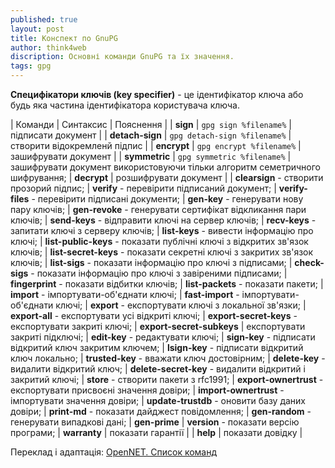 ```yaml
---
published: true
layout: post
title: Конспект по GnuPG
author: think4web
discription: Основні команди GnuPG та їх значення.
tags: gpg 
---
```


**Специфікатори ключів (key specifier)** - це ідентифікатор ключа або будь яка частина ідентифікатора користувача ключа.

| Команди | Синтаксис | Пояснення |
| **sign** | ```gpg sign %filename%``` | підписати документ |
| **detach-sign** | ```gpg detach-sign %filename%``` | створити відокремленй підпис |
| **encrypt** | ```gpg encrypt %filename%``` | зашифрувати документ |
| **symmetric** | ```gpg symmetric %filename%``` | зашифрувати документ використовуючи тільки алгоритм семетричного шифрування;
| **decrypt** | розшифрувати документ |
| **clearsign** - створити прозорий підпис;
| **verify** - перевірити підписаний документ;
| **verify-files** - перевірити підписані документи;
| **gen-key** - генерувати нову пару ключів;
| **gen-revoke** - генерувати сертифікат відкликання пари ключів;
| **send-keys** - відправити ключі на сервер ключів;
| **recv-keys** - запитати ключі з серверу ключів;
| **list-keys** - вивести інформацію про ключі;
| **list-public-keys** - показати публічні ключі з відкритих зв'язок ключів;
| **list-secret-keys** - показати секретні ключі з закритих зв'язок ключів;
| **list-sigs** - показати інформацію про ключі з підписами;
| **check-sigs** - показати інформацію про ключі з завіреними підписами;
| **fingerprint** - показати відбитки ключів;
| **list-packets** - показати пакети;
| **import** - імпортувати-об'єднати ключі;
| **fast-import** - імпортувати-об'єднати ключі;
| **export** - експортувати ключі з локальної зв'язки;
| **export-all** - експортувати усі відкриті ключі;
| **export-secret-keys** - експортувати закриті ключі;
| **export-secret-subkeys** | експортувати закриті підключі;
| **edit-key** - редактувати ключі;
| **sign-key** - підписати відкритий ключ закритим ключем;
| **lsign-key** - підписати відкритий ключ локально;
| **trusted-key** - вважати ключ достовірним;
| **delete-key** - видалити відкритий ключ;
| **delete-secret-key** - видалити відкритий і закритий ключі;
| **store** - створити пакети з rfc1991;
| **export-ownertrust** - експортувати присвоєні значення довіри;
| **import-ownertrust** - імпортувати значення довіри;
| **update-trustdb** - оновити базу даних довіри;
| **print-md** - показати дайджест повідомлення;
| **gen-random** - генерувати випадкові дані;
| **gen-prime**
| **version** - показати версію програми;
| **warranty** | показати гарантії |
| **help** | показати довідку |

Переклад і адаптація: [OpenNET. Список команд](https://www.opennet.ru/docs/RUS/pgupg/r598.html)

